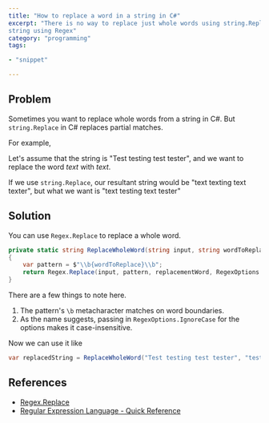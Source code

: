 ```yaml
---
title: "How to replace a word in a string in C#"
excerpt: "There is no way to replace just whole words using string.Replace. Let's see how we can replace whole words in
string using Regex"
category: "programming"
tags:

- "snippet"

---
```


## Problem

Sometimes you want to replace whole words from a string in C#. But `string.Replace` in C# replaces partial matches.

For example,

Let's assume that the string is "Test testing test tester", and we want to replace the word _text_ with _text_.

If we use `string.Replace`, our resultant string would be "text texting text texter", but what we want is "text testing
text tester"

## Solution

You can use `Regex.Replace` to replace a whole word.

```csharp
private static string ReplaceWholeWord(string input, string wordToReplace, string replacementWord)
{
    var pattern = $"\\b{wordToReplace}\\b";
    return Regex.Replace(input, pattern, replacementWord, RegexOptions.IgnoreCase);
}
```

There are a few things to note here.

1. The pattern's `\b` metacharacter matches on word boundaries.
2. As the name suggests, passing in `RegexOptions.IgnoreCase` for the options makes it case-insensitive.

Now we can use it like

```csharp
var replacedString = ReplaceWholeWord("Test testing test tester", "test", "text");
```

## References

- [Regex.Replace](https://docs.microsoft.com/en-us/dotnet/api/system.text.regularexpressions.regex.replace?view=net-6.0#:~:text=The%20Regex.,a%20regular%20expression%20replacement%20pattern.)
- [Regular Expression Language - Quick Reference](https://docs.microsoft.com/en-us/dotnet/standard/base-types/regular-expression-language-quick-reference)
